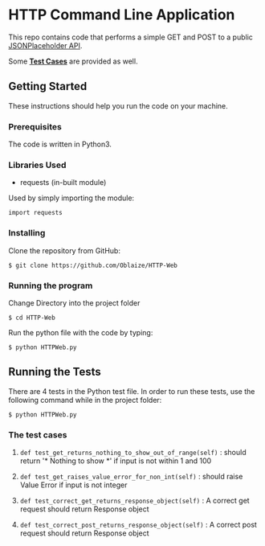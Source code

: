 #  HTTP Command Line Application

This repo contains  code that performs a simple GET and POST to a public [JSONPlaceholder API](https://jsonplaceholder.typicode.com/).

Some [__Test Cases__](#running-the-tests) are provided as well.


## Getting Started
These instructions should help you run the code on your machine.

### Prerequisites
The code is written in Python3.

### Libraries Used
- requests (in-built module)

Used by simply importing the module:

```
import requests
```

### Installing

Clone the repository from GitHub:
```
$ git clone https://github.com/Oblaize/HTTP-Web
```

### Running the program
Change Directory into the project folder
```
$ cd HTTP-Web
```

Run the python file with the code by typing:
```
$ python HTTPWeb.py
```

## Running the Tests
There are 4 tests in the Python test file.
In order to run these tests, use the following command while in the project folder:

```
$ python HTTPWeb.py
```

### The test cases
1. `def test_get_returns_nothing_to_show_out_of_range(self)` : should return '* Nothing to show *' if input is not within 1 and 100 

2. `def test_get_raises_value_error_for_non_int(self)` : should raise Value Error if input is not integer

3. `def test_correct_get_returns_response_object(self)` : A correct get request should return Response object

4. `def test_correct_post_returns_response_object(self)` : A correct post request should return Response object
